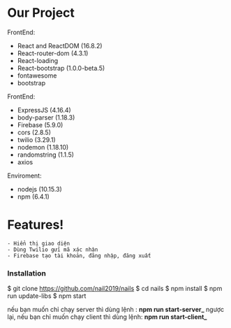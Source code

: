 # Our Project

FrontEnd: 
  - React and ReactDOM (16.8.2)
  - React-router-dom (4.3.1)
  - React-loading 
  - React-bootstrap (1.0.0-beta.5)
  - fontawesome 
  - bootstrap 
 
FrontEnd: 
  - ExpressJS (4.16.4)
  - body-parser (1.18.3)
  - Firebase (5.9.0)
  - cors (2.8.5)
  - twilio (3.29.1)
  - nodemon (1.18.10)
  - randomstring (1.1.5)
  - axios

Enviroment:
-   nodejs (10.15.3)
-   npm (6.4.1)


# Features!
    - Hiển thị giao diện
    - Dùng Twilio gửi mã xác nhận
    - Firebase tạo tài khoản, đăng nhập, đăng xuất
    
### Installation
$ git clone https://github.com/nail2019/nails
$ cd nails
$ npm install
$ npm run update-libs
$ npm start

nếu bạn muốn chỉ chạy  server  thì  dùng lệnh : **npm  run  start-server_**
ngược lại, nếu bạn chỉ muốn chạy client thì dùng lệnh: **npm run start-client_**
